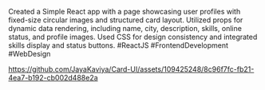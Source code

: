 Created a Simple React app with a page showcasing user profiles with fixed-size circular images and structured card layout. Utilized props for dynamic data rendering, including name, city, description, skills, online status, and profile images. Used CSS for design consistency and integrated skills display and status buttons. #ReactJS #FrontendDevelopment #WebDesign 


https://github.com/JayaKaviya/Card-UI/assets/109425248/8c96f7fc-fb21-4ea7-b192-cb002d488e2a
